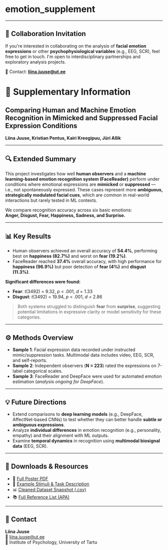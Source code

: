 # emotion_supplement

---

## 🤝 Collaboration Invitation

If you're interested in collaborating on the analysis of **facial emotion expressions** or other **psychophysiological variables** (e.g., EEG, SCR), feel free to get in touch. I'm open to interdisciplinary partnerships and exploratory analysis projects.

📧 Contact: **liina.juuse@ut.ee**


# 📘 Supplementary Information

## Comparing Human and Machine Emotion Recognition in Mimicked and Suppressed Facial Expression Conditions  
**Liina Juuse, Kristian Pentus, Kairi Kreegipuu, Jüri Allik**

---

## 🔍 Extended Summary

This project investigates how well **human observers** and a **machine learning-based emotion recognition system (FaceReader)** perform under conditions where emotional expressions are **mimicked** or **suppressed** — i.e., not spontaneously expressed. These cases represent more **ambiguous, strategically modulated facial cues**, which are common in real-world interactions but rarely tested in ML contexts.

We compare recognition accuracy across six basic emotions:  
**Anger, Disgust, Fear, Happiness, Sadness, and Surprise.**

---

## 📊 Key Results

- Human observers achieved an overall accuracy of **54.4%**, performing best on **happiness (82.7%)** and worst on **fear (19.2%)**.
- FaceReader reached **37.4%** overall accuracy, with high performance for **happiness (96.9%)** but poor detection of **fear (4%)** and **disgust (11.3%)**.

**Significant differences were found:**
- **Fear**: *t*(3492) = 9.32, *p* < .001, *d* = 1.33  
- **Disgust**: *t*(3492) = 19.94, *p* < .001, *d* = 2.86

> Both systems struggled to distinguish **fear** from **surprise**, suggesting potential limitations in expressive clarity or model sensitivity for these categories.

---

## ⚙️ Methods Overview

- **Sample 1**: Facial expression data recorded under instructed mimic/suppression tasks. Multimodal data includes video, EEG, SCR, and self-reports.
- **Sample 2**: Independent observers (**N = 223**) rated the expressions on 7-label categorical scales.
- **Sample 3**: FaceReader and DeepFace were used for automated emotion estimation (*analysis ongoing for DeepFace*).

---

## 💡 Future Directions

- Extend comparisons to **deep learning models** (e.g., DeepFace, AffectNet-based CNNs) to test whether they can better handle **subtle or ambiguous expressions**.
- Analyze **individual differences** in emotion recognition (e.g., personality, empathy) and their alignment with ML outputs.
- Examine **temporal dynamics** in recognition using **multimodal biosignal data** (EEG, SCR).

---

## 📎 Downloads & Resources

- 📄 [Full Poster PDF](#)
- 📁 [Example Stimuli & Task Description](#)
- 📊 [Cleaned Dataset Snapshot (.csv)](#)
- 📚 [Full Reference List (APA)](#)

---

## 📧 Contact

**Liina Juuse**  
📧 liina.juuse@ut.ee  
🏫 Institute of Psychology, University of Tartu
